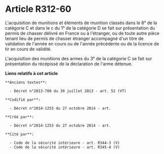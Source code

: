 # Article R312-60

L'acquisition de munitions et éléments de munition classés dans le 8° de la catégorie C et dans le c du 1° de la catégorie D
se fait sur présentation du permis de chasser délivré en France ou à l'étranger, ou de toute autre pièce tenant lieu de
permis de chasser étranger accompagné d'un titre de validation de l'année en cours ou de l'année précédente ou de la licence
de tir en cours de validité.

L'acquisition des munitions des armes du 3° de la catégorie C se fait sur présentation du récépissé de la déclaration de
l'arme détenue.

**Liens relatifs à cet article**

	**Anciens textes**:

	  - Décret n°2013-700 du 30 juillet 2013 - art. 52 (VT)

	**Codifié par**:

	  - Décret n°2014-1253 du 27 octobre 2014 - art.

	**Créé par**:

	  - Décret n°2014-1253 du 27 octobre 2014 - art.

	**Cité par**:

	  - Code de la sécurité intérieure - art. R344-3 (V)
	  - Code de la sécurité intérieure - art. R345-4 (V)

